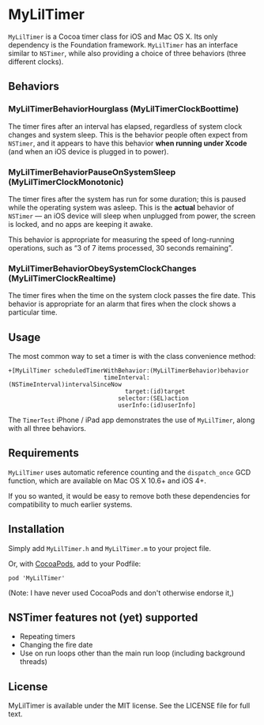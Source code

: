 # MyLilTimer

`MyLilTimer` is a Cocoa timer class for iOS and Mac OS X. Its only dependency is the Foundation framework. `MyLilTimer` has an interface similar to `NSTimer`, while also providing a choice of three behaviors (three different clocks).

## Behaviors

### MyLilTimerBehaviorHourglass (MyLilTimerClockBoottime)

The timer fires after an interval has elapsed, regardless of system clock changes and system sleep. This is the behavior people often expect from `NSTimer`, and it appears to have this behavior **when running under Xcode** (and when an iOS device is plugged in to power).

### MyLilTimerBehaviorPauseOnSystemSleep (MyLilTimerClockMonotonic)

The timer fires after the system has run for some duration; this is paused while the operating system was asleep. This is the **actual** behavior of `NSTimer` — an iOS device will sleep when unplugged from power, the screen is locked, and no apps are keeping it awake.

This behavior is appropriate for measuring the speed of long-running operations, such as “3 of 7 items processed, 30 seconds remaining”.

### MyLilTimerBehaviorObeySystemClockChanges (MyLilTimerClockRealtime)

The timer fires when the time on the system clock passes the fire date. This behavior is appropriate for an alarm that fires when the clock shows a particular time.


## Usage

The most common way to set a timer is with the class convenience method:

    +[MyLilTimer scheduledTimerWithBehavior:(MyLilTimerBehavior)behavior
                               timeInterval:(NSTimeInterval)intervalSinceNow
                                     target:(id)target
                                   selector:(SEL)action
                                   userInfo:(id)userInfo]

The `TimerTest` iPhone / iPad app demonstrates the use of `MyLilTimer`, along with all three behaviors.


## Requirements

`MyLilTimer` uses automatic reference counting and the `dispatch_once` GCD function, which are available on Mac OS X 10.6+ and iOS 4+.

If you so wanted, it would be easy to remove both these dependencies for compatibility to much earlier systems.


## Installation

Simply add `MyLilTimer.h` and `MyLilTimer.m` to your project file.

Or, with [CocoaPods](http://cocoapods.org), add to your Podfile:

    pod 'MyLilTimer'

(Note: I have never used CocoaPods and don't otherwise endorse it,)


## NSTimer features not (yet) supported

- Repeating timers
- Changing the fire date
- Use on run loops other than the main run loop (including background threads)


## License

MyLilTimer is available under the MIT license. See the LICENSE file for full text.